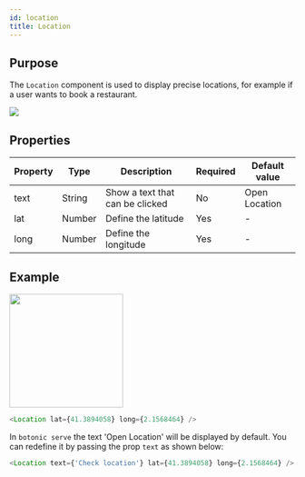```yaml
---
id: location
title: Location
---
```


## Purpose

The `Location` component is used to display precise locations, for example if a user wants to book a restaurant.

![](https://botonic-doc-static.netlify.com/images/doc_location.png)

## Properties

| Property | Type   | Description                     | Required | Default value |
| -------- | ------ | ------------------------------- | -------- | ------------- |
| text     | String | Show a text that can be clicked | No       | Open Location |
| lat      | Number | Define the latitude             | Yes      | -             |
| long     | Number | Define the longitude            | Yes      | -             |

## Example

 <img src="https://botonic-doc-static.netlify.com/images/doc_location2.png" width="200" />

```javascript
<Location lat={41.3894058} long={2.1568464} />
```

In `botonic serve` the text 'Open Location' will be displayed by default. You can redefine it by passing the prop `text` as shown below:

```javascript
<Location text={'Check location'} lat={41.3894058} long={2.1568464} />
```
